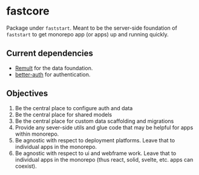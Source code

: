 # fastcore

Package under `faststart`. Meant to be the server-side foundation of `faststart` to get monorepo app (or apps)
up and running quickly.


## Current dependencies

- [Remult](remult.dev) for the data foundation.
- [better-auth](better-auth.com) for authentication.

## Objectives

1. Be the central place to configure auth and data
1. Be the central place for shared models
1. Be the central place for custom data scaffolding and migrations
1. Provide any sever-side utils and glue code that may be helpful for apps within monorepo.
1. Be agnostic with respect to deployment platforms. Leave that to individual apps in the monorepo.
1. Be agnostic with respect to ui and webframe work. Leave that to individual apps in the monorepo (thus react, solid, svelte, etc. apps can coexist).